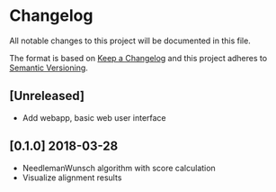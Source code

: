 # Changelog
All notable changes to this project will be documented in this file.

The format is based on [Keep a Changelog](http://keepachangelog.com/en/1.0.0/)
and this project adheres to [Semantic Versioning](http://semver.org/spec/v2.0.0.html).

## [Unreleased]

- Add webapp, basic web user interface

## [0.1.0] 2018-03-28

- NeedlemanWunsch algorithm with score calculation
- Visualize alignment results
